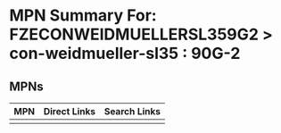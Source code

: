 



# MPN Summary For: FZECONWEIDMUELLERSL359G2 > con-weidmueller-sl35 : 90G-2

## MPNs
  

|MPN|Direct Links|Search Links|
| :--- | :--- | :--- |
||||
